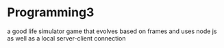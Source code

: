 # Programming3
a good life simulator game that evolves based on frames and uses node js as well as a local server-client connection
